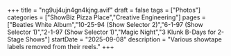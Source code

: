 +++
title = "ng9uj4ujn4gn4kjng.avif"
draft = false
tags = ["Photos"]
categories = ["ShowBiz Pizza Place","Creative Engineering"]
pages = ["Beatles White Album","10-25-94 (Show Selector 2)","6-1-97 (Show Selector 1)","2-1-97 (Show Selector 1)","Magic Night","3 Klunk B-Days for 2-Stage Shows"]
startDate = "2025-09-08"
description = "Various showtape labels removed from their reels."
+++
